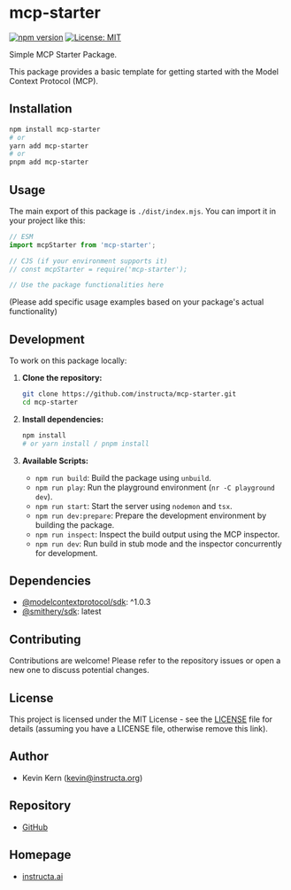 # mcp-starter

[![npm version](https://badge.fury.io/js/mcp-starter.svg)](https://badge.fury.io/js/mcp-starter)
[![License: MIT](https://img.shields.io/badge/License-MIT-yellow.svg)](https://opensource.org/licenses/MIT)

Simple MCP Starter Package.

This package provides a basic template for getting started with the Model Context Protocol (MCP).

## Installation

```bash
npm install mcp-starter
# or
yarn add mcp-starter
# or
pnpm add mcp-starter
```

## Usage

The main export of this package is `./dist/index.mjs`. You can import it in your project like this:

```javascript
// ESM
import mcpStarter from 'mcp-starter';

// CJS (if your environment supports it)
// const mcpStarter = require('mcp-starter');

// Use the package functionalities here
```

(Please add specific usage examples based on your package's actual functionality)

## Development

To work on this package locally:

1.  **Clone the repository:**
    ```bash
    git clone https://github.com/instructa/mcp-starter.git
    cd mcp-starter
    ```

2.  **Install dependencies:**
    ```bash
    npm install
    # or yarn install / pnpm install
    ```

3.  **Available Scripts:**

    *   `npm run build`: Build the package using `unbuild`.
    *   `npm run play`: Run the playground environment (`nr -C playground dev`).
    *   `npm run start`: Start the server using `nodemon` and `tsx`.
    *   `npm run dev:prepare`: Prepare the development environment by building the package.
    *   `npm run inspect`: Inspect the build output using the MCP inspector.
    *   `npm run dev`: Run build in stub mode and the inspector concurrently for development.

## Dependencies

*   [@modelcontextprotocol/sdk](https://www.npmjs.com/package/@modelcontextprotocol/sdk): ^1.0.3
*   [@smithery/sdk](https://www.npmjs.com/package/@smithery/sdk): latest

## Contributing

Contributions are welcome! Please refer to the repository issues or open a new one to discuss potential changes.

## License

This project is licensed under the MIT License - see the [LICENSE](LICENSE) file for details (assuming you have a LICENSE file, otherwise remove this link).

## Author

*   Kevin Kern ([kevin@instructa.org](mailto:kevin@instructa.org))

## Repository

*   [GitHub](https://github.com/instructa/mcp-starter)

## Homepage

*   [instructa.ai](https://instructa.ai)
